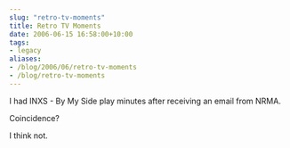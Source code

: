 ```yaml
---
slug: "retro-tv-moments"
title: Retro TV Moments
date: 2006-06-15 16:58:00+10:00
tags:
- legacy
aliases:
- /blog/2006/06/retro-tv-moments
- /blog/retro-tv-moments
---
```


I had INXS - By My Side play minutes after receiving an email from NRMA.

Coincidence?

I think not.
